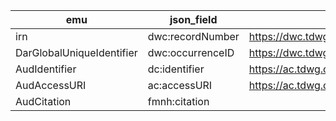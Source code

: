 | emu | json_field | uri | description |
|---|---|---|---|
| irn | dwc:recordNumber | https://dwc.tdwg.org/terms/#dwc:recordNumber | 
| DarGlobalUniqueIdentifier | dwc:occurrenceID | https://dwc.tdwg.org/terms/#dwc:occurrenceID | 
| AudIdentifier | dc:identifier | https://ac.tdwg.org/termlist/#dcterms_identifier |
| AudAccessURI | ac:accessURI | https://ac.tdwg.org/termlist/#ac_accessURI |
| AudCitation| fmnh:citation | |
